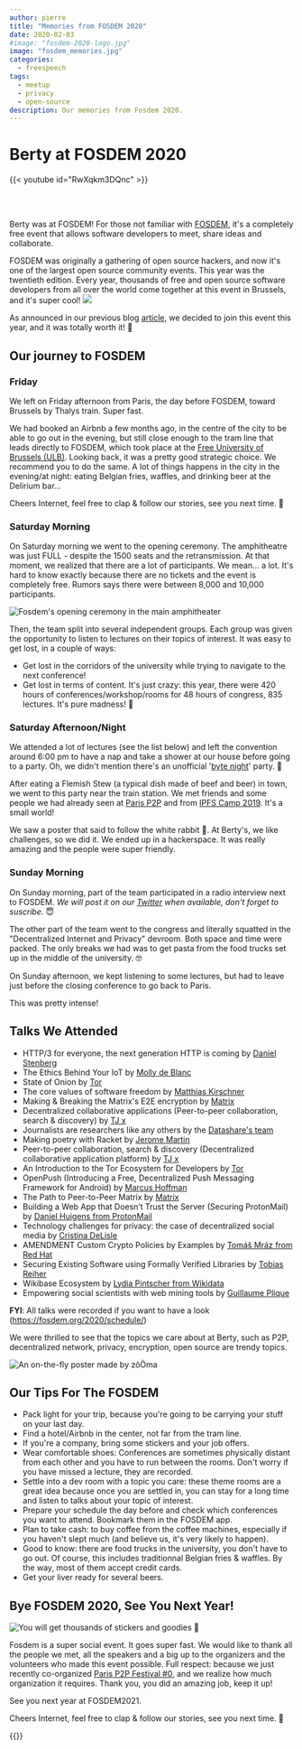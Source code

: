 ```yaml
---
author: pierre
title: "Memories from FOSDEM 2020"
date: 2020-02-03
#image: "fosdem-2020-logo.jpg"
image: "fosdem_memories.jpg"
categories:
  - freespeech
tags:
  - meetup
  - privacy
  - open-source
description: Our memories from Fosdem 2020.
---
```


# Berty at FOSDEM 2020

{{< youtube id="RwXqkm3DQnc" >}}

<br></br>

Berty was at FOSDEM! For those not familiar with [FOSDEM](fosdem.org/2020/), it's a completely free event that allows software developers to meet, share ideas and collaborate.

FOSDEM was originally a gathering of open source hackers, and now it's one of the largest open source community events. This year was the twentieth edition. Every year, thousands of free and open source software developers from all over the world come together at this event in Brussels, and it's super cool! ![](fosdem-cake.jpg)

As announced in our previous blog [article](https://berty.tech/blog/berty-at-fosdem-2020/), we decided to join this event this year, and it was totally worth it! 🤩

## Our journey to FOSDEM

### Friday
We left on Friday afternoon from Paris, the day before FOSDEM, toward  Brussels by Thalys train. Super fast.

We had booked an Airbnb a few months ago, in the centre of the city to be able to go out in the evening, but still close enough to the tram line that leads directly to FOSDEM, which took place at the [Free University of Brussels (ULB)](https://www.ulb.be/). Looking back, it was a pretty good strategic choice. We recommend you to do the same. A lot of things happens in the city in the evening/at night: eating Belgian fries, waffles, and drinking beer at the Delirium bar...

Cheers Internet, feel free to clap & follow our stories, see you next time. 🤫

### Saturday Morning
On Saturday morning we went to the opening ceremony. The amphitheatre was just FULL - despite the 1500 seats and the retransmission. At that moment, we realized that there are a lot of participants. We mean... a lot.  It's hard to know exactly because there are no tickets and the event is completely free.  Rumors says there were between 8,000 and 10,000 participants.

![Fosdem's opening ceremony in the main amphitheater](openning-ceremony-fosdem2020.jpg "Fosdem's opening ceremony in the main amphitheater")

Then, the team split into several independent groups. Each group was given the opportunity to listen to lectures on their topics of interest. It was easy to get lost, in a couple of ways:

* Get lost in the corridors of the university while trying to navigate to the next conference!
* Get lost in terms of content. It's just crazy: this year, there were 420 hours of conferences/workshop/rooms for 48 hours of congress, 835 lectures. It's pure madness! 🤯


### Saturday Afternoon/Night
We attended a lot of lectures (see the list below) and left the convention around 6:00 pm to have a nap and take a shower at our house before going to a party. Oh, we didn't mention there's an unofficial '[byte night](https://hsbxl.be/events/byteweek/2020/bytenight/)' party. 🎉

After eating a Flemish Stew (a typical dish made of beef and beer) in town, we went to this party near the train station. We met friends and some people we had already seen at [Paris P2P](https://p2p.paris/) and from [IPFS Camp 2019](https://github.com/ipfs/camp). It's a small world!

We saw a poster that said to follow the white rabbit 🐇. At Berty's, we like challenges, so we did it. We ended up in a hackerspace. It was really amazing and the people were super friendly.

### Sunday Morning
On Sunday morning, part of the team participated in a radio interview next to FOSDEM. *We will post it on our [Twitter](https://twitter.com/berty) when available, don't forget to suscribe.* 😇

The other part of the team went to the congress and literally squatted in the "Decentralized Internet and Privacy" devroom. Both space and time were packed. The only breaks we had was to get pasta from the food trucks set up in the middle of the university. 🤓

On Sunday afternoon, we kept listening to some lectures, but  had to leave just before the closing conference to go back to Paris.

This was pretty intense!

## Talks We Attended


- HTTP/3 for everyone, the next generation HTTP is coming by [Daniel Stenberg](https://daniel.haxx.se/)
- The Ethics Behind Your IoT by [Molly de Blanc](http://deblanc.net/blog/)
- State of Onion by [Tor](https://www.torproject.org/)
- The core values of software freedom by [Matthias Kirschner](https://fsfe.org/about/kirschner/)
- Making & Breaking the Matrix's E2E encryption by [Matrix](https://matrix.org/)
- Decentralized collaborative applications (Peer-to-peer collaboration, search & discovery) by [TJ x](https://fosdem.org/2020/schedule/speaker/tg_x/)
- Journalists are researchers like any others by the [Datashare's team](https://datashare.icij.org/)
- Making poetry with Racket by [Jerome Martin](http://rilouw.eu/)
- Peer-to-peer collaboration, search & discovery (Decentralized collaborative application platform) by [TJ x](https://fosdem.org/2020/schedule/speaker/tg_x/)
- An Introduction to the Tor Ecosystem for Developers by [Tor](https://www.torproject.org/)
- OpenPush (Introducing a Free, Decentralized Push Messaging Framework for Android) by [Marcus Hoffman](https://bubu1.eu)
- The Path to Peer-to-Peer Matrix  by [Matrix](https://matrix.org/)
- Building a Web App that Doesn’t Trust the Server (Securing ProtonMail) by [Daniel Huigens from ProtonMail](https://protonmail.com/)
- Technology challenges for privacy: the case of decentralized social media by [Cristina DeLisle](https://twitter.com/cristinadelisle)
- AMENDMENT Custom Crypto Policies by Examples by [Tomáš Mráz from Red Hat](http://people.redhat.com/tmraz/)
- Securing Existing Software using Formally Verified Libraries by [Tobias Reiher](https://fosdem.org/2020/schedule/speaker/tobias_reiher/)
- Wikibase Ecosystem by [Lydia Pintscher from Wikidata](https://www.wikidata.org/wiki/Wikidata:Main_Page)
- Empowering social scientists with web mining tools by [Guillaume Plique](https://medialab.sciencespo.fr/equipe/guillaume-plique/)


**FYI**: All talks were recorded if you want to have a look (https://fosdem.org/2020/schedule/)

We were thrilled to see that the topics we care about at Berty, such as P2P, decentralized network, privacy, encryption, open source are trendy topics.

![An on-the-fly poster made by zôÖma](poster-berty.jpg "An on-the-fly poster made by zôÖma")

## Our Tips For The FOSDEM

* Pack light for your trip, because you're going to be carrying your stuff on your last day.
* Find a hotel/Airbnb in the center, not far from the tram line.
* If you're a company, bring some stickers and your job offers.
* Wear comfortable shoes: Conferences are sometimes physically distant from each other and you have to run between the rooms. Don't worry if you have missed a lecture, they are recorded.
* Settle into a dev room with a topic you care: these theme rooms are a great idea because once you are settled in, you can stay for a long time and listen to talks about your topic of interest.
* Prepare your schedule the day before and check which conferences you want to attend. Bookmark them in the FOSDEM app.
* Plan to take cash: to buy coffee from the coffee machines, especially if you haven't slept much (and believe us, it's very likely to happen).
* Good to know: there are food trucks in the university, you don't have to go out. Of course, this includes traditionnal Belgian fries & waffles. By the way, most of them accept credit cards.
* Get your liver ready for several beers.

## Bye FOSDEM 2020, See You Next Year!

![You will get thousands of stickers and goodies 🤩](sticker-fosdem2020.jpg "You will get thousands of stickers and goodies 🤩")

Fosdem is a super social event. It goes super fast. We would like to thank all the people we met, all the speakers and a big up to the organizers and the volunteers who made this event possible. Full respect: because we just recently co-organized [Paris P2P Festival #0](https://berty.tech/blog/berty-at-p2p-festival/), and we realize how much organization it requires. Thank you, you did an amazing job, keep it up!

See you next year at FOSDEM2021.

Cheers Internet, feel free to clap & follow our stories, see you next time. 🤫


 {{<tweet id="1223526319511801856">}}


